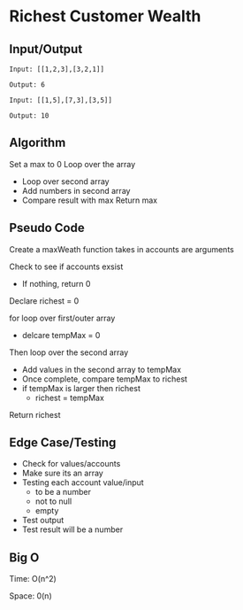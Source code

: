 # Richest Customer Wealth

## Input/Output

```
Input: [[1,2,3],[3,2,1]]

Output: 6
```

```
Input: [[1,5],[7,3],[3,5]]

Output: 10
```

## Algorithm

Set a max to 0
Loop over the array
- Loop over second array
- Add numbers in second array
- Compare result with max
Return max

## Pseudo Code

Create a maxWeath function takes in accounts are arguments

Check to see if accounts exsist
- If nothing, return 0

Declare richest = 0

for loop over first/outer array  
- delcare tempMax = 0  

Then loop over the second array  
- Add values in the second array to tempMax  
- Once complete, compare tempMax to richest  
- if tempMax is larger then richest
  - richest = tempMax

Return richest

## Edge Case/Testing

- Check for values/accounts
- Make sure its an array
- Testing each account value/input
  - to be a number
  - not to null
  - empty
- Test output
- Test result will be a number

## Big O

Time: O(n^2)

Space: 0(n)
